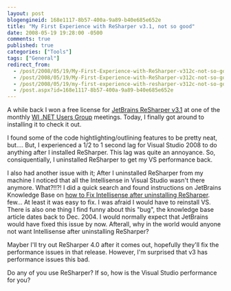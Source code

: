 ```yaml
---
layout: post
blogengineid: 168e1117-8b57-400a-9a89-b40e685e652e
title: "My First Experience with ReSharper v3.1, not so good"
date: 2008-05-19 19:28:00 -0500
comments: true
published: true
categories: ["Tools"]
tags: ["General"]
redirect_from: 
  - /post/2008/05/19/My-First-Experience-with-ReSharper-v312c-not-so-good.aspx
  - /post/2008/05/19/My-First-Experience-with-ReSharper-v312c-not-so-good
  - /post/2008/05/19/my-first-experience-with-resharper-v312c-not-so-good
  - /post.aspx?id=168e1117-8b57-400a-9a89-b40e685e652e
---
```

<!-- more -->


A while back I won a free license for <a href="http://www.jetbrains.com/resharper/index.html">JetBrains ReSharper v3.1</a> at one of the monthly <a href="http://wi-ineta.org">WI .NET Users Group</a> meetings. Today, I finally got around to installing it to check it out.



I found some of the code hightlighting/outlining features to be pretty neat, but.... But, I experienced a 1/2 to 1 second lag for Visual Studio 2008 to do anything after I installed ReSharper. This lag was quite an annoyance. So, consiquentially, I uninstalled ReSharper to get my VS performance back.



I also had another issue with it; After I uninstalled ReSharper from my machine I noticed that all the Intellisense in Visual Studio wasn&#39;t there anymore. What?!!?! I did a quick search and found instructions on JetBrains Knowledge Base on <a href="http://support.jetbrains.com/kb/entry.jspa?categoryID=28&amp;externalID=141">how to Fix Intellisense after uninstalling ReSharper</a>. few... At least it was easy to fix. I was afraid I would have to reinstall VS. There is also one thing I find funny about this &quot;bug&quot;, the knowledge base article dates back to Dec. 2004. I would normally expect that JetBrains would have fixed this issue by now. Afterall, why in the world would anyone not want Intellisense after uninstalling ReSharper?



Mayber I&#39;ll try out ReSharper 4.0 after it comes out, hopefully they&#39;ll fix the performance issues in that release. However, I&#39;m surprised that v3 has performance issues this bad.



Do any of you use ReSharper? If so, how is the Visual Studio performance for you?

